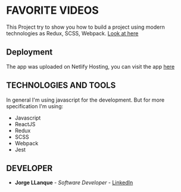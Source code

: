 # FAVORITE VIDEOS
This Project try to show you how to build a project using modern technologies as Redux, SCSS, Webpack. [Look at here](https://favoritevideos.netlify.app/)

## Deployment
 The app was uploaded on Netlify Hosting, you can visit the app [here](https://favoritevideos.netlify.app/)

## TECHNOLOGIES AND TOOLS
 In general I'm using javascript for the development. But for more specification I'm using:
 * Javascript
 * ReactJS
 * Redux
 * SCSS
 * Webpack
 * Jest

## DEVELOPER
* **Jorge LLanque** - *Software Developer* - [LinkedIn](https://www.linkedin.com/in/jorgellanque)
